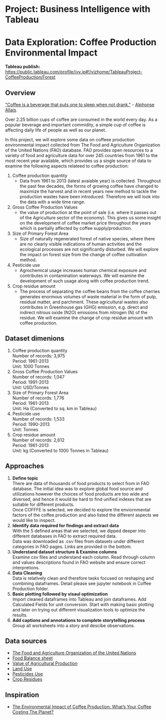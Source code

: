 # Project: Business Intelligence with Tableau


# Data Exploration: Coffee Production Environmental Impact
**Tableau publish:**<br/>
https://public.tableau.com/profile/ivy.ip#!/vizhome/TableauProject-CoffeeProduction/Forest


## Overview

["Coffee is a beverage that puts one to sleep when not drank."](https://www.thebaristalife.com/blogs/blog/barista-lifes-top-117-coffee-quotes) - [Alphonse Allais](https://en.wikipedia.org/wiki/Alphonse_Allais). 

Over 2.25 billion cups of coffee are consumed in the world every day. As a popular beverage and important commidity, a simple cup of coffee is affecting daily life of people as well as our planet. 

In this project, we will explore some data on coffeee production environmental impact collected from The Food and Agriculture Organization of the United Nations (FAO) database. FAO provides open resources to a variety of food and agriculture data for over 245 countries from 1961 to the most recent year available, which provides us a single source of data to examine the following aspects relateed to coffee production:

1. Coffee production quantity 
    - Data from 1961 to 2013 (latest avaiable year) is collected. Throughout the past few decades, the forms of growing coffee have changed to maximize the harvest and in recent years new method to tackle the production wastes have been introduced. Therefore we will look into the data with a wide time range. 
2. Gross Coffee Production Values 
    - the value of production at the point of sale (i.e. where it passes out of the Agriculture sector of the economy). This gives us some insight on the development of coffee market price throughout the years which is partially affected by coffee supply/production. 
3. Size of Primary Forest Area 
    - Size of naturally regenerated forest of native species, where there are no clearly visible indications of human activities and the ecological processes are not significantly disturbed. We will explore the impact on forest size from the change of coffee cultivation method. 
4. Pesticide use 
    - Agrochemical usage increases human chemical exposure and contributes in contamination waterways. We will examine the development of such usage along with coffee production trend. 
5. Crop residue amount  
    - The process of separating the coffee beans from the coffee cherries generates enormous volumes of waste material in the form of pulp, residual matter, and parchment. These agricultural wastes also contributes in Greenhouse gas (GHG) emission, e.g. direct and indirect nitrous oxide (N2O) emissions from nitrogen (N) of the residue. We will examine the change of crop residue amount with coffee production. 



## Dataset dimenions<br/>
1. Coffee production quantity <br/>
    Number of records: 3,975<br/>
    Period: 1961-2013<br/>
    Unit: 1000 Tonnes<br/>
2. Gross Coffee Production Values <br/>
    Number of records: 1,047<br/>
    Period: 1991-2013<br/>
    Unit: USD/Tonnes<br/>
3. Size of Primary Forest Area <br/>
    Number of records: 1,776<br/>
    Period: 1961-2013<br/>
    Unit: Ha (Converted to sq. km in Tableau)<br/>
4. Pesticide use <br/>
    Number of records: 1,533<br/>
    Period: 1990-2013<br/>
    Unit: Tonnes<br/>
5. Crop residue amount <br/>
    Number of records: 2,612<br/>
    Period: 1961-2013<br/>
    Unit: kg (Converted to 1000 Tonnes in Tableau)



## Approaches 

1. **Define topic**<br/>
    There are data of thousands of food products to select from in FAO database. The initial idea was to explore global food source and utilizations however the choices of food products are too wide and diversed, and hence it would be hard to find unified indexes that are suitable for different products. <br/>
    Once COFFFE is selected, we decided to explore the enviornmental factors of the coffee production and also listed the different aspects we would like to inspect. 
2. **Identify data required for findings and extract data**<br/>
    With the 5 defined areas that we selected, we dipped deeper into different databases in FAO to extract required data. <br/>
    Data was downloaded as .csv files from datasets under different categories in FAO pages. Links are provided in the bottom. 
3. **Understand dataset structure & Examine columns**<br/>
    Examine csv files and understand each column. Read through column and values descriptions found in FAO website and ensure correct interpretions.
4. **Data Cleaning**<br/>
    Data is relatively clean and therefore tasks focused on reshaping and combining dataframes. Detail please see jupyter notebook in Coffee Production folder. 
5. **Basic plotting followed by visaul optimization**<br/>
    Import cleaned dataframes into Tableau and join dataframes. Add Calculated Fields for unit conversion. Start with making basic plotting and later on trying out different visualization tools to optimize the results. 
6. **Add captions and annotations to complete storytelling process**<br/>
    Group all worksheets into a story and descibe observations. 



## Data sources
- [The Food and Agriculture Organization of the United Nations](http://www.fao.org/home/en)<br/>
- [Food Balance sheet](http://www.fao.org/faostat/en/#data/FBS) <br/>
- [Value of Agricultural Production](http://www.fao.org/faostat/en/#data/QV)<br/>
- [Land Use](http://www.fao.org/faostat/en/#data/RL)<br/>
- [Pesticides Use](http://www.fao.org/faostat/en/#data/RP)<br/>
- [Crop Residues](http://www.fao.org/faostat/en/#data/GA)<br/>



## Inspiration
- [The Environmental Impact of Coffee Production: What’s Your Coffee Costing The Planet?](https://www.sustainablebusinesstoolkit.com/environmental-impact-coffee-trade/)